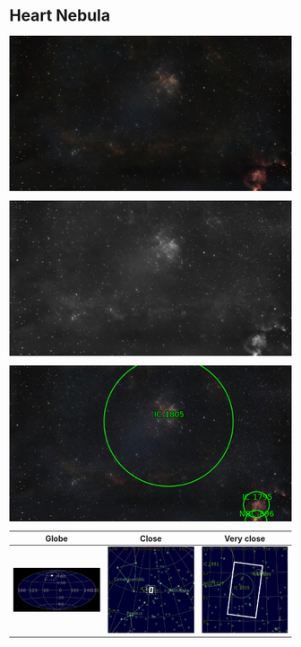 # Heart Nebula
![IMG](../Imaging//Original/Heart_Nebula.jpg)



![IMG](../Imaging//Grayscale/Heart_Nebula.jpg)

![IMG](../Imaging//Annotated/Heart_Nebula_Annotated.jpg)

| Globe | Close | Very close |
| ----- | ----- | ----- |
|![IMG](../Imaging//Annotated/Heart_Nebula_Globe.jpg) |![IMG](../Imaging//Annotated/Heart_Nebula_Close.jpg) |![IMG](../Imaging//Annotated/Heart_Nebula_Closer.jpg) |